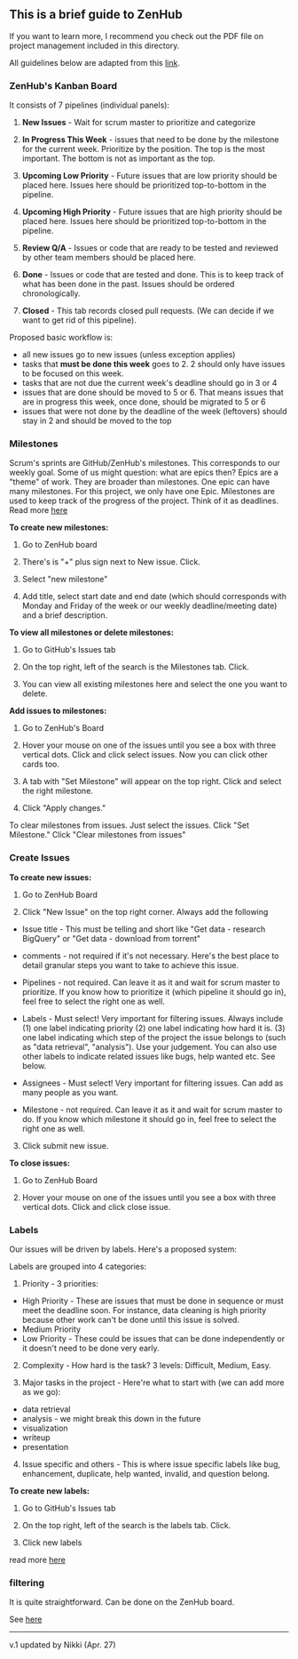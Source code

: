 ## This is a brief guide to ZenHub

If you want to learn more, I recommend you check out the PDF file on project management
included in this directory.

All guidelines below are adapted from this [link](https://help.zenhub.com/support/home).

### ZenHub's Kanban Board

It consists of 7 pipelines (individual panels):

1. __New Issues__ - Wait for scrum master to prioritize and categorize

2. __In Progress This Week__ - issues that need to be done by the milestone for the
    current week. Prioritize by the position. The top is the most important.
    The bottom is not as important as the top.

3. __Upcoming Low Priority__ - Future issues that are low priority should be placed
    here. Issues here should be prioritized top-to-bottom in the pipeline.

4. __Upcoming High Priority__ - Future issues that are high priority should be placed
    here. Issues here should be prioritized top-to-bottom in the pipeline.

5. __Review Q/A__ - Issues or code that are ready to be tested and reviewed by
    other team members should be placed here.

6. __Done__ - Issues or code that are tested and done. This is to keep track of what
    has been done in the past. Issues should be ordered chronologically.

7. __Closed__ - This tab records closed pull requests. (We can decide if we want to
    get rid of this pipeline).

Proposed basic workflow is:

* all new issues go to new issues (unless exception applies)
* tasks that __must be done this week__ goes to 2. 2 should only have issues to be focused on this week.
* tasks that are not due the current week's deadline should go in 3 or 4
* issues that are done should be moved to 5 or 6. That means issues that are in progress
this week, once done, should be migrated to 5 or 6
* issues that were not done by the deadline of the week (leftovers) should stay in 2 and should be moved
to the top


### Milestones

Scrum's sprints are GitHub/ZenHub's milestones. This corresponds to our weekly
goal. Some of us might question: what are epics then? Epics are a "theme" of work.
They are broader than milestones. One epic can have many milestones.
For this project, we only have one Epic. Milestones are used to keep track of the
progress of the project. Think of it as deadlines. Read more [here](https://help.zenhub.com/support/solutions/articles/43000500256-getting-started-with-milestones)

__To create new milestones:__

1. Go to ZenHub board

2. There's is "+" plus sign next to New issue. Click.

3. Select "new milestone"

4. Add title, select start date and end date (which should corresponds with Monday
  and Friday of the week or our weekly deadline/meeting date) and a brief description.

__To view all milestones or delete milestones:__

1. Go to GitHub's Issues tab

2. On the top right, left of the search is the Milestones tab. Click.

3. You can view all existing milestones here and select the one you want to delete.

__Add issues to milestones:__

1. Go to ZenHub's Board

2. Hover your mouse on one of the issues until you see a box with three vertical dots.
Click and click select issues. Now you can click other cards too.

3. A tab with "Set Milestone" will appear on the top right. Click and select the right
milestone.

4. Click "Apply changes."

To clear milestones from issues. Just select the issues. Click "Set Milestone."
Click "Clear milestones from issues"

### Create Issues

__To create new issues:__

1. Go to ZenHub Board

2. Click "New Issue" on the top right corner. Always add the following

  * Issue title - This must be telling and short like "Get data - research BigQuery"
    or "Get data - download from torrent"

  * comments - not required if it's not necessary. Here's the best place to detail
    granular steps you want to take to achieve this issue.

  * Pipelines - not required. Can leave it as it and wait for scrum master to prioritize. If you know
    how to prioritize it (which pipeline it should go in), feel free to select
    the right one as well.

  * Labels - Must select! Very important for filtering issues. Always include (1) one label
    indicating priority (2) one label indicating how hard it is. (3) one label indicating
    which step of the project the issue belongs to (such as "data retrieval", "analysis").
    Use your judgement. You can also use other labels to indicate related issues like bugs, help wanted etc.
    See below.

  * Assignees - Must select! Very important for filtering issues. Can add as many people
    as you want.

  * Milestone - not required. Can leave it as it and wait for scrum master to do. If you know
    which milestone it should go in, feel free to select the right one as well.

3. Click submit new issue.

__To close issues:__

1. Go to ZenHub Board

2. Hover your mouse on one of the issues until you see a box with three vertical dots.
Click and click close issue.

### Labels

Our issues will be driven by labels. Here's a proposed system:

Labels are grouped into 4 categories:

1. Priority - 3 priorities:
  * High Priority - These are issues that must be done in sequence or must meet the deadline soon.
    For instance, data cleaning is high priority because other work can't be done until this issue is solved.
  * Medium Priority
  * Low Priority - These could be issues that can be done independently or it doesn't need to be done very early.

2. Complexity - How hard is the task? 3 levels: Difficult, Medium, Easy.

3. Major tasks in the project - Here're what to start with (we can add more as we go):
  * data retrieval
  * analysis - we might break this down in the future
  * visualization
  * writeup
  * presentation

4. Issue specific and others - This is where issue specific labels like bug,
enhancement, duplicate, help wanted, invalid, and question belong.

__To create new labels:__

1. Go to GitHub's Issues tab

2. On the top right, left of the search is the labels tab. Click.

3. Click new labels

read more [here](https://help.zenhub.com/support/solutions/articles/43000480398-creating-github-issue-labels)

### filtering

It is quite straightforward. Can be done on the ZenHub board.

See [here](https://help.zenhub.com/support/solutions/articles/43000498508--filtering-the-board-to-see-what-matters-most-to-you)

------------
v.1 updated by Nikki (Apr. 27)
